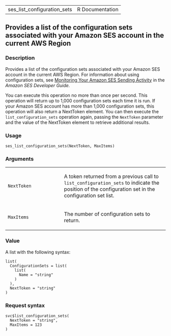 <table style="width: 100%;">
<tbody>
<tr class="odd">
<td>ses_list_configuration_sets</td>
<td style="text-align: right;">R Documentation</td>
</tr>
</tbody>
</table>

## Provides a list of the configuration sets associated with your Amazon SES account in the current AWS Region

### Description

Provides a list of the configuration sets associated with your Amazon
SES account in the current AWS Region. For information about using
configuration sets, see [Monitoring Your Amazon SES Sending
Activity](https://docs.aws.amazon.com/ses/latest/dg/monitor-sending-activity.html)
in the *Amazon SES Developer Guide.*

You can execute this operation no more than once per second. This
operation will return up to 1,000 configuration sets each time it is
run. If your Amazon SES account has more than 1,000 configuration sets,
this operation will also return a NextToken element. You can then
execute the `list_configuration_sets` operation again, passing the
`NextToken` parameter and the value of the NextToken element to retrieve
additional results.

### Usage

    ses_list_configuration_sets(NextToken, MaxItems)

### Arguments

<table>
<colgroup>
<col style="width: 35%" />
<col style="width: 65%" />
</colgroup>
<tbody>
<tr class="odd">
<td><code
id="ses_list_configuration_sets_:_NextToken">NextToken</code></td>
<td><p>A token returned from a previous call to
<code>list_configuration_sets</code> to indicate the position of the
configuration set in the configuration set list.</p></td>
</tr>
<tr class="even">
<td><code
id="ses_list_configuration_sets_:_MaxItems">MaxItems</code></td>
<td><p>The number of configuration sets to return.</p></td>
</tr>
</tbody>
</table>

### Value

A list with the following syntax:

    list(
      ConfigurationSets = list(
        list(
          Name = "string"
        )
      ),
      NextToken = "string"
    )

### Request syntax

    svc$list_configuration_sets(
      NextToken = "string",
      MaxItems = 123
    )
